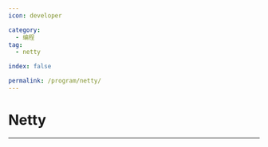 ```yaml
---
icon: developer

category:
  - 编程
tag:
  - netty

index: false

permalink: /program/netty/
---
```


# Netty

<Catalog base='/program/netty/' />

---
